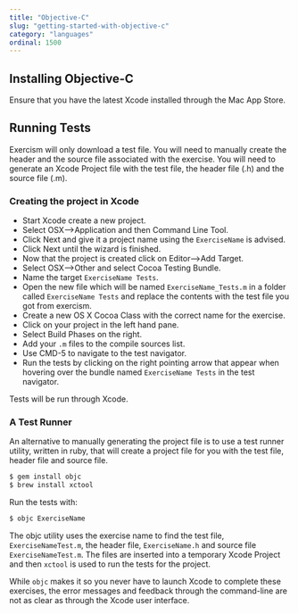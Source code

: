 ```yaml
---
title: "Objective-C"
slug: "getting-started-with-objective-c"
category: "languages"
ordinal: 1500
---
```


## Installing Objective-C

Ensure that you have the latest Xcode installed through the Mac App Store.

## Running Tests

Exercism will only download a test file. You will need to manually create the header and the source file associated with the exercise. You will need to generate an Xcode Project file with the test file, the header file (.h) and the source file (.m).

### Creating the project in Xcode

* Start Xcode create a new project.
* Select OSX-->Application and then Command Line Tool.
* Click Next and give it a project name using the `ExerciseName` is advised.
* Click Next until the wizard is finished.
* Now that the project is created click on Editor-->Add Target.
* Select OSX-->Other and select Cocoa Testing Bundle.
* Name the target `ExerciseName Tests`.
* Open the new file which will be named `ExerciseName_Tests.m` in a folder called `ExerciseName Tests` and replace the contents with the test file you got from exercism.
* Create a new OS X Cocoa Class with the correct name for the exercise.
* Click on your project in the left hand pane.
* Select Build Phases on the right.
* Add your `.m` files to the compile sources list.
* Use CMD-5 to navigate to the test navigator.
* Run the tests by clicking on the right pointing arrow that appear when hovering over the bundle named `ExerciseName Tests` in the test navigator.

Tests will be run through Xcode.

### A Test Runner

An alternative to manually generating the project file is to use a test runner utility, written in ruby, that will create a project file for you with the test file, header file and source file.

```bash
$ gem install objc
$ brew install xctool
```

Run the tests with:

```bash
$ objc ExerciseName
```

The objc utility uses the exercise name to find the test file, `ExerciseNameTest.m`, the header file, `ExerciseName.h` and source file `ExerciseNameTest.m`. The files are inserted into a temporary Xcode Project and then `xctool` is used to run the tests for the project.

While `objc` makes it so you never have to launch Xcode to complete these exercises, the error messages and feedback through the command-line are not as clear as through the Xcode user interface.
